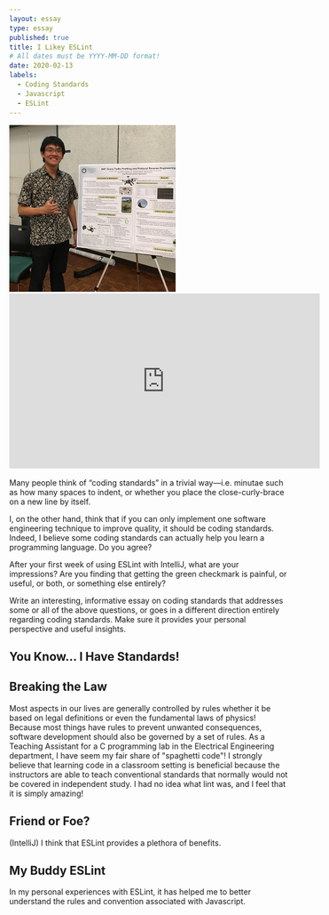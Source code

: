```yaml
---
layout: essay
type: essay
published: true
title: I Likey ESLint
# All dates must be YYYY-MM-DD format!
date: 2020-02-13
labels:
  - Coding Standards
  - Javascript
  - ESLint
---
```


<img class="ui medium left floated rounded image" src="../images/intro_mePoster.jpg">

<iframe width="560" height="315" src="https://www.youtube.com/embed/V2hlQkVJZhE?start=20" frameborder="0" allow="accelerometer; autoplay; encrypted-media; gyroscope; picture-in-picture" allowfullscreen></iframe>

Many people think of “coding standards” in a trivial way—i.e. minutae such as how many spaces to indent, or whether you place the close-curly-brace on a new line by itself.

I, on the other hand, think that if you can only implement one software engineering technique to improve quality, it should be coding standards. Indeed, I believe some coding standards can actually help you learn a programming language. Do you agree?

After your first week of using ESLint with IntelliJ, what are your impressions? Are you finding that getting the green checkmark is painful, or useful, or both, or something else entirely?

Write an interesting, informative essay on coding standards that addresses some or all of the above questions, or goes in a different direction entirely regarding coding standards. Make sure it provides your personal perspective and useful insights.

## You Know... I Have Standards!


## Breaking the Law
Most aspects in our lives are generally controlled by rules whether it be based on legal definitions or even the fundamental laws of physics! Because most things have rules to prevent unwanted consequences, software development should also be governed by a set of rules. As a Teaching Assistant for a C programming lab in the Electrical Engineering department, I have seem my fair share of "spaghetti code"! I strongly believe that learning code in a classroom setting is beneficial because the instructors are able to teach conventional standards that normally would not be covered in independent study. I had no idea what lint was, and I feel that it is simply amazing!

## Friend or Foe?
(IntelliJ)
I think that ESLint provides a plethora of benefits.


## My Buddy ESLint
In my personal experiences with ESLint, it has helped me to better understand the rules and convention associated with Javascript.
